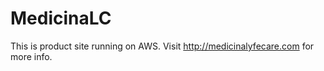 # MedicinaLC

This is product site running on AWS. Visit http://medicinalyfecare.com for more info.
